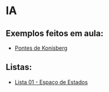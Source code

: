 # IA

## Exemplos feitos em aula:
* [Pontes de Konisberg](ia_files/aulas/primeiro-exemplo.html)


## Listas:
* [Lista 01 - Espaço de Estados](ia_files/listas/lista01IA.pdf)
